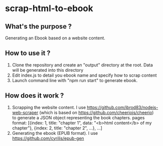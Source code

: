 # scrap-html-to-ebook
## What's the purpose ?
Generating an Ebook based on a website content.

## How to use it ?
1) Clone the repository and create an "output" directory at the root. Data will be generated into this directory
2) Edit index.js to detail you ebook name and specify how to scrap content
3) Launch command line with "npm run start" to generate ebook.

## How does it work ?
1) Scrapping the website content. I use https://github.com/ibrod83/nodejs-web-scraper (which is based on https://github.com/cheeriojs/cheerio) to generate a JSON object representing the book chapters. 
pages format: [{index: 1, title: "chapter 1", data: "&#60;b>html content&#60;/b> of my chapter"}, {index: 2, title: "chapter 2", ...}, ...]
2) Generating the ebook (EPUB format). I use https://github.com/cyrilis/epub-gen
